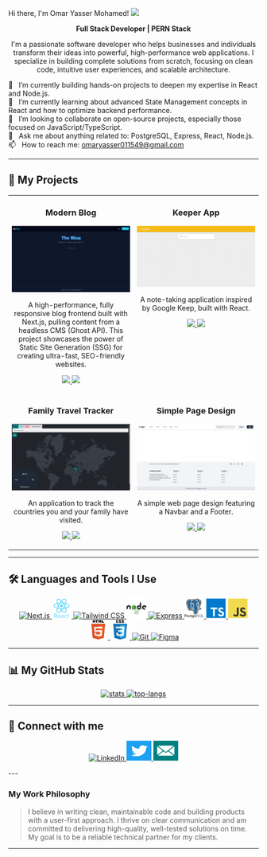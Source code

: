 Hi there, I'm Omar Yasser Mohamed! <img src="https://media.giphy.com/media/hvRJCLFzcasrR4ia7z/giphy.gif" width="30px" />
<p align="center">
<strong>Full Stack Developer | PERN Stack</strong>
</p>

<p align="center">
I'm a passionate software developer who helps businesses and individuals transform their ideas into powerful, high-performance web applications. I specialize in building complete solutions from scratch, focusing on clean code, intuitive user experiences, and scalable architecture.
</p>

🔭   I’m currently building hands-on projects to deepen my expertise in React and Node.js.  
🌱   I’m currently learning about advanced State Management concepts in React and how to optimize backend performance.  
👯   I’m looking to collaborate on open-source projects, especially those focused on JavaScript/TypeScript.  
💬   Ask me about anything related to: PostgreSQL, Express, React, Node.js.  
📫   How to reach me: omaryasser011549@gmail.com <!-- Replace with your email -->

---

## 🚀 My Projects

<table align="center">
<tr align="center">
<td width="50%" valign="top">
<h3 align="center">Modern Blog</h3>
<a href="https://fullstack-blog-nextjs-rouge.vercel.app/" target="_blank">
  <img src="https://github.com/Ghost-web-ops/my-blog-frontend-nextjs/blob/main/Screenshot%202025-07-18%20220602.png" alt="Modern Blog Screenshot" width="100%" />
</a>
<p align="center">
  A high-performance, fully responsive blog frontend built with Next.js, pulling content from a headless CMS (Ghost API). This project showcases the power of Static Site Generation (SSG) for creating ultra-fast, SEO-friendly websites.
</p>
<p align="center">
  <a href="https://github.com/Ghost-web-ops/my-blog-frontend-nextjs">
    <img src="https://img.shields.io/badge/Code-GitHub-181717?style=for-the-badge&logo=github" />
  </a>
  <a href="https://fullstack-blog-nextjs-rouge.vercel.app/">
    <img src="https://img.shields.io/badge/Live-Demo-blue?style=for-the-badge&logo=vercel" />
  </a>
</p>
</td>

<td width="50%" valign="top">
<h3 align="center">Keeper App</h3>
<a href="https://subtle-empanada-5cc60a.netlify.app/" target="_blank">
<img src="https://raw.githubusercontent.com/Ghost-web-ops/keeper-app/main/Screenshot%202025-06-24%20094903.png" alt="Keeper App Screenshot" width="100%" />
</a>
<p align="center">A note-taking application inspired by Google Keep, built with React.</p>
<p align="center">
<a href="https://github.com/Ghost-web-ops/keeper-app">
<img src="https://img.shields.io/badge/Code-GitHub-181717?style=for-the-badge&logo=github" />
</a>
<a href="https://subtle-empanada-5cc60a.netlify.app/">
<img src="https://img.shields.io/badge/Live-Demo-blue?style=for-the-badge&logo=netlify" />
</a>
</p>
</td>
</tr>

<tr align="center">
<td width="50%" valign="top">
<h3 align="center">Family Travel Tracker</h3>
<a href="#" target="_blank">
<!-- ضع هنا رابط صورة المشروع الحقيقي -->
<img src="https://raw.githubusercontent.com/Ghost-web-ops/family-travel-tracker/main/project%20photo.png" alt="Family Travel Tracker Screenshot" width="100%" />
</a>
<p align="center">An application to track the countries you and your family have visited.</p>
<p align="center">
<a href="https://github.com/Ghost-web-ops/family-travel-tracker">
<img src="https://img.shields.io/badge/Code-GitHub-181717?style=for-the-badge&logo=github" />
</a>
<!-- ضع هنا رابط الديمو الحقيقي إن توفر -->
<a href="https://family-travel-tracker-production.up.railway.app">
<img src="https://img.shields.io/badge/Live-Demo-blue?style=for-the-badge&logo=vercel" />
</a>
</p>
</td>

<td width="50%" valign="top">
<h3 align="center">Simple Page Design</h3>
<a href="https://simple-page-six.vercel.app/" target="_blank">
<img src="https://raw.githubusercontent.com/Ghost-web-ops/Simple-page/main/Screenshot%202025-07-04%20095557.png" alt="Simple Page Screenshot" width="100%" />
</a>
<p align="center">A simple web page design featuring a Navbar and a Footer.</p>
<p align="center">
<a href="https://github.com/Ghost-web-ops/Simple-page">
<img src="https://img.shields.io/badge/Code-GitHub-181717?style=for-the-badge&logo=github" />
</a>
<a href="https://simple-page-six.vercel.app/">
<img src="https://img.shields.io/badge/Live-Demo-blue?style=for-the-badge&logo=vercel" />
</a>
</p>
</td>
</tr>
</table>

---

## 🛠️ Languages and Tools I Use

<p align="center">
    <a href="https://nextjs.org/" target="_blank">
    <img src="https://skillicons.dev/icons?i=nextjs" alt="Next.js" width="40" height="40"/>
  </a>
  <a href="https://reactjs.org/" target="_blank">
    <img src="https://raw.githubusercontent.com/devicons/devicon/master/icons/react/react-original-wordmark.svg" alt="React" width="40" height="40"/>
  </a>
   <a href="https://tailwindcss.com/" target="_blank">
    <img src="https://skillicons.dev/icons?i=tailwind" alt="Tailwind CSS" width="40" height="40"/>
  </a>
  <a href="https://nodejs.org" target="_blank">
    <img src="https://raw.githubusercontent.com/devicons/devicon/master/icons/nodejs/nodejs-original-wordmark.svg" alt="Node.js" width="40" height="40"/>
  </a>
  <a href="https://expressjs.com" target="_blank">
    <img src="https://skillicons.dev/icons?i=express" alt="Express" width="40" height="40"/>
  </a>
  <a href="https://www.postgresql.org" target="_blank">
    <img src="https://raw.githubusercontent.com/devicons/devicon/master/icons/postgresql/postgresql-original-wordmark.svg" alt="PostgreSQL" width="40" height="40"/>
  </a>
  <a href="https://www.typescriptlang.org/" target="_blank">
    <img src="https://raw.githubusercontent.com/devicons/devicon/master/icons/typescript/typescript-original.svg" alt="TypeScript" width="40" height="40"/>
  </a>
  <a href="https://developer.mozilla.org/en-US/docs/Web/JavaScript" target="_blank">
    <img src="https://raw.githubusercontent.com/devicons/devicon/master/icons/javascript/javascript-original.svg" alt="JavaScript" width="40" height="40"/>
  </a>
  <a href="https://developer.mozilla.org/en-US/docs/Web/HTML" target="_blank">
    <img src="https://raw.githubusercontent.com/devicons/devicon/master/icons/html5/html5-original-wordmark.svg" alt="HTML5" width="40" height="40"/>
  </a>
  <a href="https://developer.mozilla.org/en-US/docs/Web/CSS" target="_blank">
    <img src="https://raw.githubusercontent.com/devicons/devicon/master/icons/css3/css3-original-wordmark.svg" alt="CSS3" width="40" height="40"/>
  </a>
  <a href="https://git-scm.com/" target="_blank">
    <img src="https://www.vectorlogo.zone/logos/git-scm/git-scm-icon.svg" alt="Git" width="40" height="40"/>
  </a>
  <a href="https://www.figma.com/" target="_blank">
    <img src="https://www.vectorlogo.zone/logos/figma/figma-icon.svg" alt="Figma" width="40" height="40"/>
  </a>
</p>


---

## 📊 My GitHub Stats

<p align="center">
<a href="https://github.com/anuraghazra/github-readme-stats">
<img src="https://github-readme-stats.vercel.app/api?username=Ghost-web-ops&show_icons=true&locale=en&theme=tokyonight&hide_border=true" alt="stats" />
</a>
<a href="https://github.com/anuraghazra/convoychat">
<img src="https://github-readme-stats.vercel.app/api/top-langs/?username=Ghost-web-ops&layout=compact&locale=en&theme=tokyonight&hide_border=true" alt="top-langs" />
</a>
</p>

---

## 🔗 Connect with me

<p align="center">
  <!-- LinkedIn -->
  <a href="https://www.linkedin.com/in/omar-yasser-017995344" target="_blank">
    <img src="https://raw.githubusercontent.com/rahuldkjain/github-profile-readme-generator/master/src/images/icons/Social/linked-in-alt.svg" alt="LinkedIn" height="40" width="50" />
  </a>

  <!-- Twitter / X -->
  <a href="https://x.com/OmarYas4649763" target="_blank">
    <img src="https://raw.githubusercontent.com/edent/SuperTinyIcons/master/images/svg/twitter.svg" alt="Twitter" height="40" width="50" />
  </a>
  <a href="mailto:omaryasser011549@gmail.com">
    <img src="https://raw.githubusercontent.com/edent/SuperTinyIcons/master/images/svg/email.svg" alt="Email" height="40" width="50" />
  </a>
</p>
---

### My Work Philosophy

> I believe in writing clean, maintainable code and building products with a user-first approach. I thrive on clear communication and am committed to delivering high-quality, well-tested solutions on time. My goal is to be a reliable technical partner for my clients.

---

